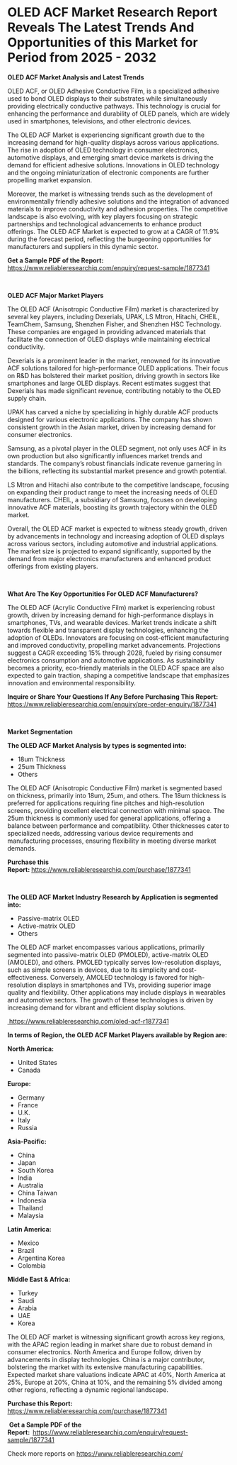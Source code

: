 <p><h1>OLED ACF Market Research Report Reveals The Latest Trends And Opportunities of this Market for Period from 2025 - 2032</h1></p><p><strong>OLED ACF Market Analysis and Latest Trends</strong></p>
<p><p>OLED ACF, or OLED Adhesive Conductive Film, is a specialized adhesive used to bond OLED displays to their substrates while simultaneously providing electrically conductive pathways. This technology is crucial for enhancing the performance and durability of OLED panels, which are widely used in smartphones, televisions, and other electronic devices.</p><p>The OLED ACF Market is experiencing significant growth due to the increasing demand for high-quality displays across various applications. The rise in adoption of OLED technology in consumer electronics, automotive displays, and emerging smart device markets is driving the demand for efficient adhesive solutions. Innovations in OLED technology and the ongoing miniaturization of electronic components are further propelling market expansion.</p><p>Moreover, the market is witnessing trends such as the development of environmentally friendly adhesive solutions and the integration of advanced materials to improve conductivity and adhesion properties. The competitive landscape is also evolving, with key players focusing on strategic partnerships and technological advancements to enhance product offerings. The OLED ACF Market is expected to grow at a CAGR of 11.9% during the forecast period, reflecting the burgeoning opportunities for manufacturers and suppliers in this dynamic sector.</p></p>
<p><strong>Get a Sample PDF of the Report:&nbsp;</strong> <a href="https://www.reliableresearchiq.com/enquiry/request-sample/1877341?utm_campaign=2983&utm_medium=2&utm_source=Github&utm_content=ia&utm_term=03042025&utm_id=oled-acf">https://www.reliableresearchiq.com/enquiry/request-sample/1877341</a></p>
<p>&nbsp;</p>
<p><strong>OLED ACF Major Market Players</strong></p>
<p><p>The OLED ACF (Anisotropic Conductive Film) market is characterized by several key players, including Dexerials, UPAK, LS Mtron, Hitachi, CHEIL, TeamChem, Samsung, Shenzhen Fisher, and Shenzhen HSC Technology. These companies are engaged in providing advanced materials that facilitate the connection of OLED displays while maintaining electrical conductivity.</p><p>Dexerials is a prominent leader in the market, renowned for its innovative ACF solutions tailored for high-performance OLED applications. Their focus on R&D has bolstered their market position, driving growth in sectors like smartphones and large OLED displays. Recent estimates suggest that Dexerials has made significant revenue, contributing notably to the OLED supply chain.</p><p>UPAK has carved a niche by specializing in highly durable ACF products designed for various electronic applications. The company has shown consistent growth in the Asian market, driven by increasing demand for consumer electronics.</p><p>Samsung, as a pivotal player in the OLED segment, not only uses ACF in its own production but also significantly influences market trends and standards. The company’s robust financials indicate revenue garnering in the billions, reflecting its substantial market presence and growth potential.</p><p>LS Mtron and Hitachi also contribute to the competitive landscape, focusing on expanding their product range to meet the increasing needs of OLED manufacturers. CHEIL, a subsidiary of Samsung, focuses on developing innovative ACF materials, boosting its growth trajectory within the OLED market.</p><p>Overall, the OLED ACF market is expected to witness steady growth, driven by advancements in technology and increasing adoption of OLED displays across various sectors, including automotive and industrial applications. The market size is projected to expand significantly, supported by the demand from major electronics manufacturers and enhanced product offerings from existing players.</p></p>
<p>&nbsp;</p>
<p><strong>What Are The Key Opportunities For OLED ACF Manufacturers?</strong></p>
<p><p>The OLED ACF (Acrylic Conductive Film) market is experiencing robust growth, driven by increasing demand for high-performance displays in smartphones, TVs, and wearable devices. Market trends indicate a shift towards flexible and transparent display technologies, enhancing the adoption of OLEDs. Innovators are focusing on cost-efficient manufacturing and improved conductivity, propelling market advancements. Projections suggest a CAGR exceeding 15% through 2028, fueled by rising consumer electronics consumption and automotive applications. As sustainability becomes a priority, eco-friendly materials in the OLED ACF space are also expected to gain traction, shaping a competitive landscape that emphasizes innovation and environmental responsibility.</p></p>
<p><strong>Inquire or Share Your Questions If Any Before Purchasing This Report:</strong> <a href="https://www.reliableresearchiq.com/enquiry/pre-order-enquiry/1877341?utm_campaign=2983&utm_medium=2&utm_source=Github&utm_content=ia&utm_term=03042025&utm_id=oled-acf">https://www.reliableresearchiq.com/enquiry/pre-order-enquiry/1877341</a></p>
<p>&nbsp;</p>
<p><strong>Market Segmentation</strong></p>
<p><strong>The OLED ACF Market Analysis by types is segmented into:</strong></p>
<p><ul><li>18um Thickness</li><li>25um Thickness</li><li>Others</li></ul></p>
<p><p>The OLED ACF (Anisotropic Conductive Film) market is segmented based on thickness, primarily into 18um, 25um, and others. The 18um thickness is preferred for applications requiring fine pitches and high-resolution screens, providing excellent electrical connection with minimal space. The 25um thickness is commonly used for general applications, offering a balance between performance and compatibility. Other thicknesses cater to specialized needs, addressing various device requirements and manufacturing processes, ensuring flexibility in meeting diverse market demands.</p></p>
<p><strong>Purchase this Report:&nbsp;</strong><a href="https://www.reliableresearchiq.com/purchase/1877341?utm_campaign=2983&utm_medium=2&utm_source=Github&utm_content=ia&utm_term=03042025&utm_id=oled-acf">https://www.reliableresearchiq.com/purchase/1877341</a></p>
<p>&nbsp;</p>
<p><strong>The OLED ACF Market Industry Research by Application is segmented into:</strong></p>
<p><ul><li>Passive-matrix OLED</li><li>Active-matrix OLED</li><li>Others</li></ul></p>
<p><p>The OLED ACF market encompasses various applications, primarily segmented into passive-matrix OLED (PMOLED), active-matrix OLED (AMOLED), and others. PMOLED typically serves low-resolution displays, such as simple screens in devices, due to its simplicity and cost-effectiveness. Conversely, AMOLED technology is favored for high-resolution displays in smartphones and TVs, providing superior image quality and flexibility. Other applications may include displays in wearables and automotive sectors. The growth of these technologies is driven by increasing demand for vibrant and efficient display solutions.</p></p>
<p><a href="https://www.reliableresearchiq.com/oled-acf-r1877341?utm_campaign=2983&utm_medium=2&utm_source=Github&utm_content=ia&utm_term=03042025&utm_id=oled-acf">&nbsp;https://www.reliableresearchiq.com/oled-acf-r1877341</a></p>
<p><strong>In terms of Region, the OLED ACF Market Players available by Region are:</strong></p>
<p>
    <p> <strong> North America: </strong>
        <ul>
            <li>United States</li>
            <li>Canada</li>
        </ul>
        </p> 
    <p> <strong> Europe: </strong>
        <ul>
            <li>Germany</li>
            <li>France</li>
            <li>U.K.</li>
            <li>Italy</li>
            <li>Russia</li>
        </ul>
        </p> 
    <p> <strong> Asia-Pacific: </strong>
        <ul>
            <li>China</li>
            <li>Japan</li>
            <li>South Korea</li>
            <li>India</li>
            <li>Australia</li>
            <li>China Taiwan</li>
            <li>Indonesia</li>
            <li>Thailand</li>
            <li>Malaysia</li>
        </ul>
        </p> 
    <p> <strong> Latin America: </strong>
        <ul>
            <li>Mexico</li>
            <li>Brazil</li>
            <li>Argentina Korea</li>
            <li>Colombia</li>
        </ul>
        </p> 
    <p> <strong> Middle East & Africa: </strong>
        <ul>
            <li>Turkey</li>
            <li>Saudi</li>
            <li>Arabia</li>
            <li>UAE</li>
            <li>Korea</li>
        </ul>
    </p>
    </p>
<p><p>The OLED ACF market is witnessing significant growth across key regions, with the APAC region leading in market share due to robust demand in consumer electronics. North America and Europe follow, driven by advancements in display technologies. China is a major contributor, bolstering the market with its extensive manufacturing capabilities. Expected market share valuations indicate APAC at 40%, North America at 25%, Europe at 20%, China at 10%, and the remaining 5% divided among other regions, reflecting a dynamic regional landscape.</p></p>
<p><strong>Purchase this Report: </strong><a href="https://www.reliableresearchiq.com/purchase/1877341?utm_campaign=2983&utm_medium=2&utm_source=Github&utm_content=ia&utm_term=03042025&utm_id=oled-acf">https://www.reliableresearchiq.com/purchase/1877341</a></p>
<p>&nbsp;<strong>Get a Sample PDF of the Report:&nbsp;&nbsp;</strong><a href="https://www.reliableresearchiq.com/enquiry/request-sample/1877341?utm_campaign=2983&utm_medium=2&utm_source=Github&utm_content=ia&utm_term=03042025&utm_id=oled-acf">https://www.reliableresearchiq.com/enquiry/request-sample/1877341</a></p>
<p><strong></strong></p>
<p>Check more reports on <a href="https://www.reliableresearchiq.com/?utm_campaign=2983&utm_medium=2&utm_source=Github&utm_content=ia&utm_term=03042025&utm_id=oled-acf">https://www.reliableresearchiq.com/</a></p>